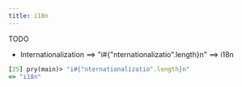 ```yaml
---
title: i18n
---
```


TODO

- Internationalization  ==> "i#{"nternationalizatio".length}n" ==> i18n
```rb
[25] pry(main)> "i#{"nternationalizatio".length}n"
=> "i18n"
```
